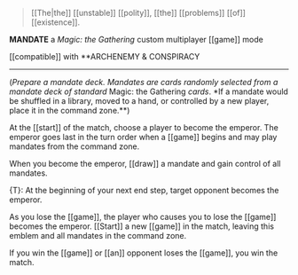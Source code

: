 >[[The|the]] [[unstable]] [[polity]], [[the]] [[problems]] [[of]] [[existence]].

**MANDATE**
a *Magic: the Gathering* custom multiplayer [[game]] mode

[[compatible]] with
**ARCHENEMY & CONSPIRACY

- - -

(*Prepare a mandate deck. Mandates are cards randomly selected from a mandate deck of standard* Magic: the Gathering *cards*. *If a mandate would be shuffled in a library, moved to a hand, or controlled by a new player, place it in the command zone.**)

At the [[start]] of the match, choose a player to become the emperor. The emperor goes last in the turn order when a [[game]] begins and may play mandates from the command zone.

When you become the emperor, [[draw]] a mandate and gain control of all mandates.
  
{T}: At the beginning of your next end step, target opponent becomes the emperor.

As you lose the [[game]], the player who causes you to lose the [[game]] becomes the emperor. [[Start]] a new [[game]] in the match, leaving this emblem and all mandates in the command zone.  

If you win the [[game]] or [[an]] opponent loses the [[game]], you win the match.

















































































